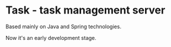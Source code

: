 # Task - task management server

Based mainly on Java and Spring technologies.

Now it's an early development stage.